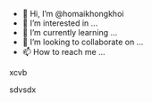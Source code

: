 - 👋 Hi, I’m @homaikhongkhoi
- 👀 I’m interested in ...
- 🌱 I’m currently learning ...
- 💞️ I’m looking to collaborate on ...
- 📫 How to reach me ...

<!---
homaikhongkhoi/homaikhongkhoi is a ✨ special ✨ repository because its `README.md` (this file) appears on your GitHub profile.
You can click the Preview link to take a look at your changes.
--->xcvb
sdvsdx
